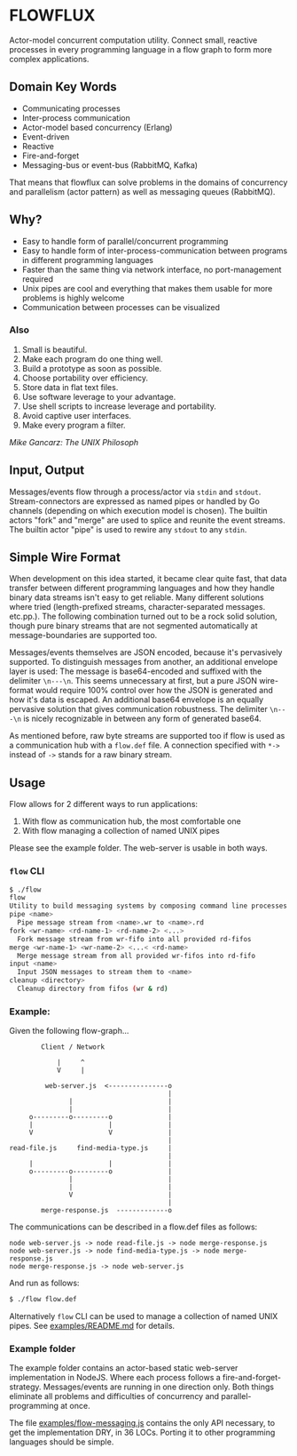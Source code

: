 # FLOWFLUX

Actor-model concurrent computation utility. Connect small, reactive processes in every programming language in a flow graph to form more complex applications.

## Domain Key Words

- Communicating processes 
- Inter-process communication
- Actor-model based concurrency (Erlang)
- Event-driven
- Reactive
- Fire-and-forget
- Messaging-bus or event-bus (RabbitMQ, Kafka)

That means that flowflux can solve problems in the domains of concurrency and parallelism (actor pattern) as well as messaging queues (RabbitMQ).

## Why?

- Easy to handle form of parallel/concurrent programming
- Easy to handle form of inter-process-communication between programs in different programming languages
- Faster than the same thing via network interface, no port-management required
- Unix pipes are cool and everything that makes them usable for more problems is highly welcome 
- Communication between processes can be visualized

### Also 

1. Small is beautiful.
2. Make each program do one thing well.
3. Build a prototype as soon as possible.
4. Choose portability over efficiency.
5. Store data in flat text files.
6. Use software leverage to your advantage.
7. Use shell scripts to increase leverage and portability.
8. Avoid captive user interfaces.
9. Make every program a filter.

*Mike Gancarz: The UNIX Philosoph*

## Input, Output

Messages/events flow through a process/actor via `stdin` and `stdout`. Stream-connectors are expressed as named pipes or handled by Go channels (depending on which execution model is chosen). The builtin actors "fork" and "merge" are used to splice and reunite the event streams. The builtin actor "pipe" is used to rewire any `stdout` to any `stdin`.

## Simple Wire Format

When development on this idea started, it became clear quite fast, that data transfer between different programming languages and how they handle binary data streams isn't easy to get reliable. Many different solutions where tried (length-prefixed streams, character-separated messages. etc.pp.). The following combination turned out to be a rock solid solution, though pure binary streams that are not segmented automatically at message-boundaries are supported too.

Messages/events themselves are JSON encoded, because it's pervasively supported. To distinguish messages from another, an additional envelope layer is used: The message is base64-encoded and suffixed with the delimiter `\n---\n`. This seems unnecessary at first, but a pure JSON wire-format would require 100% control over how the JSON is generated and how it's data is escaped. An additional base64 envelope is an equally pervasive solution that gives communication robustness. The delimiter `\n---\n` is nicely recognizable in between any form of generated base64.

As mentioned before, raw byte streams are supported too if flow is used as a communication hub with a `flow.def` file. A connection specified with `*->` instead of `->` stands for a raw binary stream.

## Usage

Flow allows for 2 different ways to run applications:

1. With flow as communication hub, the most comfortable one
2. With flow managing a collection of named UNIX pipes

Please see the example folder. The web-server is usable in both ways.

### `flow` CLI

```bash
$ ./flow
flow
Utility to build messaging systems by composing command line processes
pipe <name>
  Pipe message stream from <name>.wr to <name>.rd
fork <wr-name> <rd-name-1> <rd-name-2> <...>
  Fork message stream from wr-fifo into all provided rd-fifos
merge <wr-name-1> <wr-name-2> <...< <rd-name>
  Merge message stream from all provided wr-fifos into rd-fifo
input <name>
  Input JSON messages to stream them to <name>
cleanup <directory>
  Cleanup directory from fifos (wr & rd)
```

### Example:

Given the following flow-graph...

```ascii
        Client / Network

            |     ^
            V     |

         web-server.js  <---------------o
                                        |
               |                        |
               |                        |
     o---------o---------o              |
     |                   |              |
     V                   V              |
                                        |
read-file.js     find-media-type.js     |
                                        |
     |                   |              |
     o---------o---------o              |
               |                        |
               |                        |
               V                        |
                                        |
        merge-response.js  -------------o
```

The communications can be described in a flow.def files as follows:

```ascii
node web-server.js -> node read-file.js -> node merge-response.js
node web-server.js -> node find-media-type.js -> node merge-response.js
node merge-response.js -> node web-server.js
```

And run as follows:

```bash
$ ./flow flow.def
```

Alternatively `flow` CLI can be used to manage a collection of named UNIX pipes. See [examples/README.md](examples/README.md) for details.

### Example folder

The example folder contains an actor-based static web-server implementation in NodeJS. Where each process follows a fire-and-forget-strategy. Messages/events are running in one direction only. Both things eliminate all problems and difficulties of concurrency and parallel-programming at once. 

The file [examples/flow-messaging.js](examples/flow-messaging.js) contains the only API necessary, to get the implementation DRY, in 36 LOCs. Porting it to other programming languages should be simple.